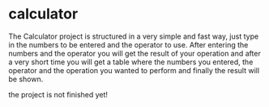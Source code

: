 # calculator
The Calculator project is structured in a very simple and fast way, just type in the numbers to be entered and the operator to use.
After entering the numbers and the operator you will get the result of your operation and after a very short time you will get a table where the numbers you entered, the operator and the operation you wanted to perform and finally the result will be shown.

the project is not finished yet!
